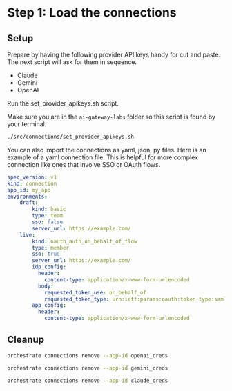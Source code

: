 # Step 1: Load the connections

## Setup
Prepare by having the following provider API keys handy for cut and paste. The next script will ask for them in sequence. 
- Claude
- Gemini
- OpenAI

Run the set_provider_apikeys.sh script.

Make sure you are in the `ai-gateway-labs` folder so this script is found by your terminal.

```bash
./src/connections/set_provider_apikeys.sh 
```
You can also import the connections as yaml, json, py files. Here is an example of a yaml connection file. This is helpful for more complex connection like ones that involve SSO or OAuth flows. 

```yaml
spec_version: v1
kind: connection
app_id: my_app
environments:
    draft:
        kind: basic
        type: team
        sso: false
        server_url: https://example.com/
    live:
        kind: oauth_auth_on_behalf_of_flow
        type: member
        sso: true
        server_url: https://example.com/
        idp_config:
          header:
            content-type: application/x-www-form-urlencoded
          body:
            requested_token_use: on_behalf_of
            requested_token_type: urn:ietf:params:oauth:token-type:saml2
        app_config:
          header:
            content-type: application/x-www-form-urlencoded
```

## Cleanup

```bash
orchestrate connections remove --app-id openai_creds

orchestrate connections remove --app-id gemini_creds

orchestrate connections remove --app-id claude_creds
```